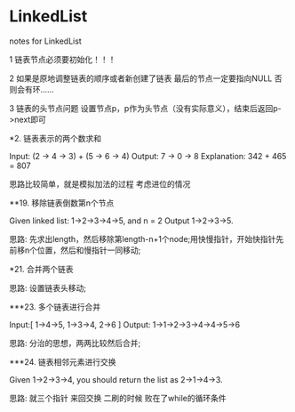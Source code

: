 # LinkedList
notes for LinkedList

1 链表节点必须要初始化！！！

2 如果是原地调整链表的顺序或者新创建了链表 最后的节点一定要指向NULL 否则会有环……

3 链表的头节点问题 设置节点p，p作为头节点（没有实际意义），结束后返回p->next即可

*2. 链表表示的两个数求和 

Input: (2 -> 4 -> 3) + (5 -> 6 -> 4) 
Output: 7 -> 0 -> 8
Explanation: 342 + 465 = 807

思路比较简单，就是模拟加法的过程 考虑进位的情况

**19. 移除链表倒数第n个节点 

Given linked list: 1->2->3->4->5, and n = 2  Output 1->2->3->5.

思路: 先求出length，然后移除第length-n+1个node;用快慢指针，开始快指针先前移n个位置，然后和慢指针一同移动;


*21. 合并两个链表 

思路: 设置链表头移动;


***23. 多个链表进行合并

Input:[ 1->4->5, 1->3->4, 2->6 ]  Output: 1->1->2->3->4->4->5->6

思路: 分治的思想，两两比较然后合并;

***24. 链表相邻元素进行交换

Given 1->2->3->4, you should return the list as 2->1->4->3.

思路: 就三个指针 来回交换 二刷的时候 败在了while的循环条件
